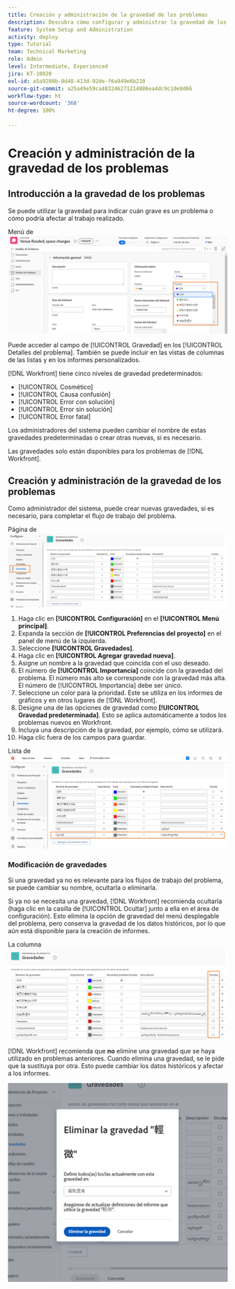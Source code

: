 ```yaml
---
title: Creación y administración de la gravedad de los problemas
description: Descubra cómo configurar y administrar la gravedad de los problemas.
feature: System Setup and Administration
activity: deploy
type: Tutorial
team: Technical Marketing
role: Admin
level: Intermediate, Experienced
jira: KT-10020
exl-id: a5a9280b-0d48-413d-92de-f6a949e6b210
source-git-commit: a25a49e59ca483246271214886ea4dc9c10e8d66
workflow-type: ht
source-wordcount: '368'
ht-degree: 100%

---
```


# Creación y administración de la gravedad de los problemas

## Introducción a la gravedad de los problemas

Se puede utilizar la gravedad para indicar cuán grave es un problema o cómo podría afectar al trabajo realizado.

Menú de ![[!UICONTROL Gravedad] en la ventana de [!UICONTROL Detalles del problema]](assets/admin-fund-severity-issue-details.png)

Puede acceder al campo de [!UICONTROL Gravedad] en los [!UICONTROL Detalles del problema]. También se puede incluir en las vistas de columnas de las listas y en los informes personalizados.

[!DNL Workfront] tiene cinco niveles de gravedad predeterminados:

* [!UICONTROL Cosmético]
* [!UICONTROL Causa confusión]
* [!UICONTROL Error con solución]
* [!UICONTROL Error sin solución]
* [!UICONTROL Error fatal]

Los administradores del sistema pueden cambiar el nombre de estas gravedades predeterminadas o crear otras nuevas, si es necesario.

Las gravedades solo están disponibles para los problemas de [!DNL Workfront].

## Creación y administración de la gravedad de los problemas

Como administrador del sistema, puede crear nuevas gravedades, si es necesario, para completar el flujo de trabajo del problema.

Página de ![[!UICONTROL Gravedades] en [!UICONTROL Configuración]](assets/admin-fund-severity-section.png)

1. Haga clic en **[!UICONTROL Configuración]** en el **[!UICONTROL Menú principal]**.
1. Expanda la sección de **[!UICONTROL Preferencias del proyecto]** en el panel de menú de la izquierda.
1. Seleccione **[!UICONTROL Gravedades]**.
1. Haga clic en **[!UICONTROL Agregar gravedad nueva]**.
1. Asigne un nombre a la gravedad que coincida con el uso deseado.
1. El número de **[!UICONTROL Importancia]** coincide con la gravedad del problema. El número más alto se corresponde con la gravedad más alta. El número de [!UICONTROL Importancia] debe ser único.
1. Seleccione un color para la prioridad. Este se utiliza en los informes de gráficos y en otros lugares de [!DNL Workfront].
1. Designe una de las opciones de gravedad como **[!UICONTROL Gravedad predeterminada]**. Esto se aplica automáticamente a todos los problemas nuevos en Workfront.
1. Incluya una descripción de la gravedad, por ejemplo, cómo se utilizará.
1. Haga clic fuera de los campos para guardar.

Lista de ![[!UICONTROL Gravedades]](assets/admin-fund-severity-new.png)

### Modificación de gravedades

Si una gravedad ya no es relevante para los flujos de trabajo del problema, se puede cambiar su nombre, ocultarla o eliminarla.

Si ya no se necesita una gravedad, [!DNL Workfront] recomienda ocultarla (haga clic en la casilla de [!UICONTROL Ocultar] junto a ella en el área de configuración). Esto elimina la opción de gravedad del menú desplegable del problema, pero conserva la gravedad de los datos históricos, por lo que aún está disponible para la creación de informes.

La columna ![[!UICONTROL Ocultar] aparece resaltada en la página de [!UICONTROL Gravedades] en [!UICONTROL Configuración]](assets/admin-fund-severity-hide.png)

[!DNL Workfront] recomienda que **no** elimine una gravedad que se haya utilizado en problemas anteriores. Cuando elimina una gravedad, se le pide que la sustituya por otra. Esto puede cambiar los datos históricos y afectar a los informes.

![Eliminar ventana de gravedad](assets/admin-fund-severity-delete.png)

<!---
learn more URLs
Create and customize issue severities
Update issue severity
--->
